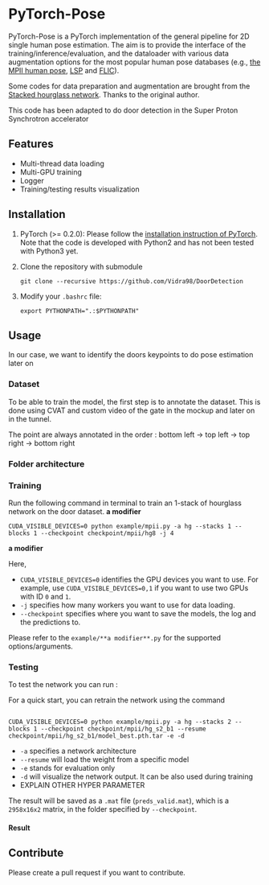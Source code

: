 # PyTorch-Pose

PyTorch-Pose is a PyTorch implementation of the general pipeline for 2D single human pose estimation. The aim is to provide the interface of the training/inference/evaluation, and the dataloader with various data augmentation options for the most popular human pose databases (e.g., [the MPII human pose](http://human-pose.mpi-inf.mpg.de), [LSP](http://www.comp.leeds.ac.uk/mat4saj/lsp.html) and [FLIC](http://bensapp.github.io/flic-dataset.html)).

Some codes for data preparation and augmentation are brought from the [Stacked hourglass network](https://github.com/anewell/pose-hg-train). Thanks to the original author.

This code has been adapted to do door detection in the Super Proton Synchrotron accelerator

## Features
- Multi-thread data loading
- Multi-GPU training
- Logger
- Training/testing results visualization

## Installation
1. PyTorch (>= 0.2.0): Please follow the [installation instruction of PyTorch](http://pytorch.org/). Note that the code is developed with Python2 and has not been tested with Python3 yet.

2. Clone the repository with submodule
   ```
   git clone --recursive https://github.com/Vidra98/DoorDetection
   ```

4. Modify your `.bashrc` file:
   ```
   export PYTHONPATH=".:$PYTHONPATH"
   ```

## Usage

In our case, we want to identify the doors keypoints to do pose estimation later on 

### Dataset 
To be able to train the model, the first step is to annotate the dataset. This is done using CVAT and custom video of the gate in the mockup and later on in the tunnel.

The point are always annotated in the order : bottom left -> top left -> top right -> bottom right
### Folder architecture

### Training
Run the following command in terminal to train an 1-stack of hourglass network on the door dataset.
**a modifier**
```
CUDA_VISIBLE_DEVICES=0 python example/mpii.py -a hg --stacks 1 --blocks 1 --checkpoint checkpoint/mpii/hg8 -j 4
```
**a modifier**

Here,
* `CUDA_VISIBLE_DEVICES=0` identifies the GPU devices you want to use. For example, use `CUDA_VISIBLE_DEVICES=0,1` if you want to use two GPUs with ID `0` and `1`.
* `-j` specifies how many workers you want to use for data loading.
* `--checkpoint` specifies where you want to save the models, the log and the predictions to.

Please refer to the `example/**a modifier**.py` for the supported options/arguments.

### Testing

To test the network you can run :

For a quick start, you can retrain the network using the command 

```
```

```
CUDA_VISIBLE_DEVICES=0 python example/mpii.py -a hg --stacks 2 --blocks 1 --checkpoint checkpoint/mpii/hg_s2_b1 --resume checkpoint/mpii/hg_s2_b1/model_best.pth.tar -e -d
```

* `-a` specifies a network architecture
* `--resume` will load the weight from a specific model
* `-e` stands for evaluation only
* `-d` will visualize the network output. It can be also used during training
* EXPLAIN OTHER HYPER PARAMETER

The result will be saved as a `.mat` file (`preds_valid.mat`), which is a `2958x16x2` matrix, in the folder specified by `--checkpoint`.

#### Result

## Contribute
Please create a pull request if you want to contribute.
